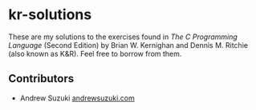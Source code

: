 # kr-solutions
These are my solutions to the exercises found in *The C Programming Language* (Second Edition) by Brian W. Kernighan and Dennis M. Ritchie (also known as K&amp;R). Feel free to borrow from them.

## Contributors

* Andrew Suzuki [andrewsuzuki.com](http://andrewsuzuki.com)

